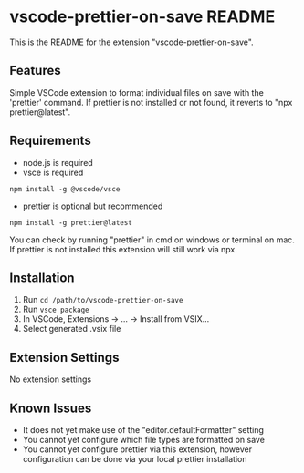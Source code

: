 # vscode-prettier-on-save README

This is the README for the extension "vscode-prettier-on-save".

## Features

Simple VSCode extension to format individual files on save with the 'prettier' command. If prettier is not installed or not found, it reverts to "npx prettier@latest".

## Requirements

- node.js is required
- vsce is required

`npm install -g @vscode/vsce`

- prettier is optional but recommended

`npm install -g prettier@latest`

You can check by running "prettier" in cmd on windows or terminal on mac. If prettier is not installed this extension will still work via npx.

## Installation

1. Run `cd /path/to/vscode-prettier-on-save`
2. Run `vsce package`
3. In VSCode, Extensions -> ... -> Install from VSIX...
4. Select generated .vsix file

## Extension Settings

No extension settings

## Known Issues

- It does not yet make use of the "editor.defaultFormatter" setting
- You cannot yet configure which file types are formatted on save
- You cannot yet configure prettier via this extension, however configuration can be done via your local prettier installation
